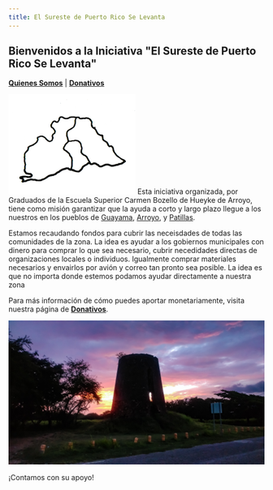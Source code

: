 ```yaml
---
title: El Sureste de Puerto Rico Se Levanta
---  
```


## Bienvenidos a la Iniciativa "El Sureste de Puerto Rico Se Levanta"

[**Quienes Somos**](https://friveramariani.github.io/suresteselevanta/about) | [**Donativos**](https://friveramariani.github.io/suresteselevanta/donativos) 

<img src="images/Arroyo-Guayama -Patillas.png" alt="hi" class="inline"/> Esta iniciativa organizada, por Graduados de la Escuela Superior Carmen Bozello de Hueyke de Arroyo, tiene como misión garantizar que la ayuda a corto y largo plazo llegue a los nuestros en los pueblos de [Guayama](https://en.wikipedia.org/wiki/Guayama,_Puerto_Rico), [Arroyo](https://en.wikipedia.org/wiki/Arroyo,_Puerto_Rico), y [Patillas](https://en.wikipedia.org/wiki/Patillas,_Puerto_Rico). 

Estamos recaudando fondos para cubrir las neceisdades de todas las comunidades de la zona. La idea es ayudar a los gobiernos municipales con dinero para comprar lo que sea necesario, cubrir necedidades directas de organizaciones locales o individuos. Igualmente comprar materiales necesarios y envairlos por avión y correo tan pronto sea posible. La idea es que no importa donde estemos podamos ayudar directamente a nuestra zona

Para más información de cómo puedes aportar monetariamente, visita nuestra página de [**Donativos**](https://friveramariani.github.io/suresteselevanta/donativos).

<img src="images/PSX_20170819_130002.jpg" alt="hi" class="inline"/>

¡Contamos con su apoyo!